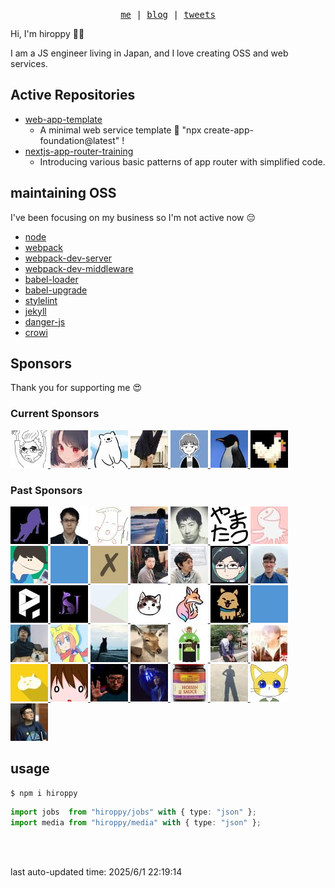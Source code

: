 <p align="center">
  <samp>
    <a href="https://hiroppy.me/">me</a> |
    <a href="https://hiroppy.me/blog">blog</a> |
    <a href="https://twitter.com/about_hiroppy">tweets</a>
  </samp>
</p>

Hi, I'm hiroppy 😵‍💫

I am a JS engineer living in Japan, and I love creating OSS and web services.

## Active Repositories

- [web-app-template](https://github.com/hiroppy/web-app-template)
  - A minimal web service template 🎃  "npx create-app-foundation@latest" !
- [nextjs-app-router-training](https://github.com/hiroppy/nextjs-app-router-training)
  - Introducing various basic patterns of app router with simplified code.

## maintaining OSS

I've been focusing on my business so I'm not active now 😔

- [node](https://github.com/nodejs/node)
- [webpack](https://github.com/webpack/webpack)
- [webpack-dev-server](https://github.com/webpack/webpack-dev-server)
- [webpack-dev-middleware](https://github.com/webpack/webpack-dev-middleware)
- [babel-loader](https://github.com/babel/babel-loader)
- [babel-upgrade](https://github.com/babel/babel-upgrade)
- [stylelint](https://github.com/stylelint/stylelint)
- [jekyll](https://github.com/jekyll/jekyll)
- [danger-js](https://github.com/danger/danger-js)
- [crowi](https://github.com/crowi/crowi)

## Sponsors

Thank you for supporting me 😍

<p align="center">
  <h3> Current Sponsors </h3>
  <a href="https://github.com/ledsun">
      <img src="generated/images/YXZhdGFycy5naXRodWJ1c2VyY29udGVudC5jb20vdS8xMDc5NTA4P3M9NjAmdj00.jpg" alt="@ledsun" width="60" />
    </a><a href="https://github.com/berlysia">
      <img src="generated/images/YXZhdGFycy5naXRodWJ1c2VyY29udGVudC5jb20vdS85NTA1NzM_cz02MCZ2PTQ=.jpg" alt="@berlysia" width="60" />
    </a><a href="https://github.com/Econa77">
      <img src="generated/images/YXZhdGFycy5naXRodWJ1c2VyY29udGVudC5jb20vdS8yOTk1NDM4P3M9NjAmdj00.jpg" alt="@Econa77" width="60" />
    </a><a href="https://github.com/unasuke">
      <img src="generated/images/YXZhdGFycy5naXRodWJ1c2VyY29udGVudC5jb20vdS80NDg3MjkxP3M9NjAmdj00.jpg" alt="@unasuke" width="60" />
    </a><a href="https://github.com/ykkc">
      <img src="generated/images/YXZhdGFycy5naXRodWJ1c2VyY29udGVudC5jb20vdS82NzkzMjU2P3M9NjAmdj00.jpg" alt="@ykkc" width="60" />
    </a><a href="https://github.com/ysaito8015">
      <img src="generated/images/YXZhdGFycy5naXRodWJ1c2VyY29udGVudC5jb20vdS8zNTAyOTc4P3M9NjAmdj00.jpg" alt="@ysaito8015" width="60" />
    </a><a href="https://github.com/niwatoliver">
      <img src="generated/images/YXZhdGFycy5naXRodWJ1c2VyY29udGVudC5jb20vdS8yMjg3ODA2Nz9zPTYwJnY9NA==.jpg" alt="@niwatoliver" width="60" />
    </a>
</p>
<p align="center">
  <h3> Past Sponsors </h3>
  <a href="https://github.com/arayaryoma">
      <img src="generated/images/YXZhdGFycy5naXRodWJ1c2VyY29udGVudC5jb20vdS81NjI3MTE5P3M9NjAmdj00.jpg" alt="@arayaryoma" width="60" />
    </a><a href="https://github.com/sei40kr">
      <img src="generated/images/YXZhdGFycy5naXRodWJ1c2VyY29udGVudC5jb20vdS8xMTY2NTIzNj9zPTYwJnY9NA==.jpg" alt="@sei40kr" width="60" />
    </a><a href="https://github.com/komura-c">
      <img src="generated/images/YXZhdGFycy5naXRodWJ1c2VyY29udGVudC5jb20vdS8zNzMwNDgyNj9zPTYwJnY9NA==.jpg" alt="@komura-c" width="60" />
    </a><a href="https://github.com/zaq1tomo">
      <img src="generated/images/YXZhdGFycy5naXRodWJ1c2VyY29udGVudC5jb20vdS8yNDc4NDI1Nz9zPTYwJnY9NA==.jpg" alt="@zaq1tomo" width="60" />
    </a><a href="https://github.com/hsbt">
      <img src="generated/images/YXZhdGFycy5naXRodWJ1c2VyY29udGVudC5jb20vdS8xMjMwMT9zPTYwJnY9NA==.jpg" alt="@hsbt" width="60" />
    </a><a href="https://github.com/yamatatsu">
      <img src="generated/images/YXZhdGFycy5naXRodWJ1c2VyY29udGVudC5jb20vdS8xMTAxMzY4Mz9zPTYwJnY9NA==.jpg" alt="@yamatatsu" width="60" />
    </a><a href="https://github.com/sosukesuzuki">
      <img src="generated/images/YXZhdGFycy5naXRodWJ1c2VyY29udGVudC5jb20vdS8xNDgzODg1MD9zPTYwJnY9NA==.jpg" alt="@sosukesuzuki" width="60" />
    </a><a href="https://github.com/tsugitta">
      <img src="generated/images/YXZhdGFycy5naXRodWJ1c2VyY29udGVudC5jb20vdS84MTQ0OTExP3M9NjAmdj00.jpg" alt="@tsugitta" width="60" />
    </a><a href="https://github.com">
      <img src="public/blue.png" alt="private user" width="60" />
    </a><a href="https://github.com/spring-raining">
      <img src="generated/images/YXZhdGFycy5naXRodWJ1c2VyY29udGVudC5jb20vdS8xNzcxMDA1P3M9NjAmdj00.jpg" alt="@spring-raining" width="60" />
    </a><a href="https://github.com/nktaro">
      <img src="generated/images/YXZhdGFycy5naXRodWJ1c2VyY29udGVudC5jb20vdS81MTgwOTI5ND9zPTYwJnY9NA==.jpg" alt="@nktaro" width="60" />
    </a><a href="https://github.com/fukumura">
      <img src="generated/images/YXZhdGFycy5naXRodWJ1c2VyY29udGVudC5jb20vdS8zNTM1OTA_cz02MCZ2PTQ=.jpg" alt="@fukumura" width="60" />
    </a><a href="https://github.com/numb86">
      <img src="generated/images/YXZhdGFycy5naXRodWJ1c2VyY29udGVudC5jb20vdS8xNjcwMzMzNz9zPTYwJnY9NA==.jpg" alt="@numb86" width="60" />
    </a><a href="https://github.com/mbullington">
      <img src="generated/images/YXZhdGFycy5naXRodWJ1c2VyY29udGVudC5jb20vdS82MDY4Nzg1P3M9NjAmdj00.jpg" alt="@mbullington" width="60" />
    </a><a href="https://github.com/pluginio">
      <img src="generated/images/YXZhdGFycy5naXRodWJ1c2VyY29udGVudC5jb20vdS81Nzg0MDU2Mz9zPTYwJnY9NA==.jpg" alt="@pluginio" width="60" />
    </a><a href="https://github.com/konojunya">
      <img src="generated/images/YXZhdGFycy5naXRodWJ1c2VyY29udGVudC5jb20vdS8xMjAzNTU3OD9zPTYwJnY9NA==.jpg" alt="@konojunya" width="60" />
    </a><a href="https://github.com/euxn23">
      <img src="generated/images/YXZhdGFycy5naXRodWJ1c2VyY29udGVudC5jb20vdS81MjcxMDkxP3M9NjAmdj00.jpg" alt="@euxn23" width="60" />
    </a><a href="https://github.com/marina-ki">
      <img src="generated/images/YXZhdGFycy5naXRodWJ1c2VyY29udGVudC5jb20vdS81NDE3NDUxOD9zPTYwJnY9NA==.jpg" alt="@marina-ki" width="60" />
    </a><a href="https://github.com/37108">
      <img src="generated/images/YXZhdGFycy5naXRodWJ1c2VyY29udGVudC5jb20vdS8zNjc5MzkwNz9zPTYwJnY9NA==.jpg" alt="@37108" width="60" />
    </a><a href="https://github.com/sakit0">
      <img src="generated/images/YXZhdGFycy5naXRodWJ1c2VyY29udGVudC5jb20vdS8xNTAxMDkwNz9zPTYwJnY9NA==.jpg" alt="@sakit0" width="60" />
    </a><a href="https://github.com">
      <img src="public/blue.png" alt="private user" width="60" />
    </a><a href="https://github.com/Leko">
      <img src="generated/images/YXZhdGFycy5naXRodWJ1c2VyY29udGVudC5jb20vdS8xNDI0OTYzP3M9NjAmdj00.jpg" alt="@Leko" width="60" />
    </a><a href="https://github.com/vvakame">
      <img src="generated/images/YXZhdGFycy5naXRodWJ1c2VyY29udGVudC5jb20vdS8xMjUzMzI_cz02MCZ2PTQ=.jpg" alt="@vvakame" width="60" />
    </a><a href="https://github.com/technote-space">
      <img src="generated/images/YXZhdGFycy5naXRodWJ1c2VyY29udGVudC5jb20vdS8zOTkxMjI2OT9zPTYwJnY9NA==.jpg" alt="@technote-space" width="60" />
    </a><a href="https://github.com/shika358">
      <img src="generated/images/YXZhdGFycy5naXRodWJ1c2VyY29udGVudC5jb20vdS8xNjQzNDk3NT9zPTYwJnY9NA==.jpg" alt="@shika358" width="60" />
    </a><a href="https://github.com/sasurau4">
      <img src="generated/images/YXZhdGFycy5naXRodWJ1c2VyY29udGVudC5jb20vdS8xMzU4MDE5OT9zPTYwJnY9NA==.jpg" alt="@sasurau4" width="60" />
    </a><a href="https://github.com/sota1235">
      <img src="generated/images/YXZhdGFycy5naXRodWJ1c2VyY29udGVudC5jb20vdS8yOTY4ODYwP3M9NjAmdj00.jpg" alt="@sota1235" width="60" />
    </a><a href="https://github.com/babarot">
      <img src="generated/images/YXZhdGFycy5naXRodWJ1c2VyY29udGVudC5jb20vdS80NDQyNzA4P3M9NjAmdj00.jpg" alt="@babarot" width="60" />
    </a><a href="https://github.com/oimou">
      <img src="generated/images/YXZhdGFycy5naXRodWJ1c2VyY29udGVudC5jb20vdS8xMzY1OTE1P3M9NjAmdj00.jpg" alt="@oimou" width="60" />
    </a><a href="https://github.com/lightnet328">
      <img src="generated/images/YXZhdGFycy5naXRodWJ1c2VyY29udGVudC5jb20vdS8yMzUxMzI2P3M9NjAmdj00.jpg" alt="@lightnet328" width="60" />
    </a><a href="https://github.com/tai2">
      <img src="generated/images/YXZhdGFycy5naXRodWJ1c2VyY29udGVudC5jb20vdS84MTI1NTg_cz02MCZ2PTQ=.jpg" alt="@tai2" width="60" />
    </a><a href="https://github.com/sadnessOjisan">
      <img src="generated/images/YXZhdGFycy5naXRodWJ1c2VyY29udGVudC5jb20vdS8xMzcxMjcxNT9zPTYwJnY9NA==.jpg" alt="@sadnessOjisan" width="60" />
    </a><a href="https://github.com/Hoishin">
      <img src="generated/images/YXZhdGFycy5naXRodWJ1c2VyY29udGVudC5jb20vdS8yODgzMjA5NT9zPTYwJnY9NA==.jpg" alt="@Hoishin" width="60" />
    </a><a href="https://github.com/lyohe">
      <img src="generated/images/YXZhdGFycy5naXRodWJ1c2VyY29udGVudC5jb20vdS80OTU4MjcwP3M9NjAmdj00.jpg" alt="@lyohe" width="60" />
    </a><a href="https://github.com/ktsn">
      <img src="generated/images/YXZhdGFycy5naXRodWJ1c2VyY29udGVudC5jb20vdS8yMTk0NjI0P3M9NjAmdj00.jpg" alt="@ktsn" width="60" />
    </a><a href="https://github.com/kazupon">
      <img src="generated/images/YXZhdGFycy5naXRodWJ1c2VyY29udGVudC5jb20vdS83Mjk4OT9zPTYwJnY9NA==.jpg" alt="@kazupon" width="60" />
    </a>
</p>

## usage

```shell
$ npm i hiroppy
```

```ts
import jobs  from "hiroppy/jobs" with { type: "json" };
import media from "hiroppy/media" with { type: "json" };
```

<br />
<br />

last auto-updated time: 2025/6/1 22:19:14